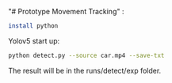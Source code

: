 "# Prototype Movement Tracking" 
:
```bash
install python
```
Yolov5 start up: 
```bash
python detect.py --source car.mp4 --save-txt
```
The result will be in the runs/detect/exp folder.
